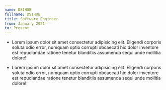 ```yaml
---
name: DSIHUB
fullname: DSIHUB
title: Software Engineer
from: January 2021
to: Present
---
```


- Lorem ipsum dolor sit amet consectetur adipisicing elit. Eligendi
  corporis soluta odio error, numquam optio corrupti obcaecati hic
  dolor inventore est repudiandae ratione tenetur blanditiis assumenda
  sequi unde mollitia dolore!

- Lorem ipsum dolor sit amet consectetur adipisicing elit. Eligendi
  corporis soluta odio error, numquam optio corrupti obcaecati hic
  dolor inventore est repudiandae ratione tenetur blanditiis assumenda
  sequi unde mollitia dolore!
